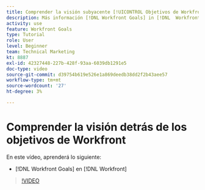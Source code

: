 ```yaml
---
title: Comprender la visión subyacente [!UICONTROL Objetivos de Workfront]
description: Más información [!DNL Workfront Goals] in [!DNL  Workfront] del equipo de productos.
activity: use
feature: Workfront Goals
type: Tutorial
role: User
level: Beginner
team: Technical Marketing
kt: 8887
exl-id: 42327448-227b-428f-93aa-6039db1291e5
doc-type: video
source-git-commit: d39754b619e526e1a869deedb38dd2f2b43aee57
workflow-type: tm+mt
source-wordcount: '27'
ht-degree: 3%

---
```


# Comprender la visión detrás de los objetivos de Workfront

En este vídeo, aprenderá lo siguiente:

* [!DNL Workfront Goals] en [!DNL  Workfront]

>[!VIDEO](https://video.tv.adobe.com/v/335181/?quality=12)
